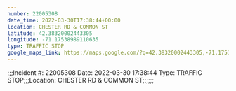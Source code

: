 ```yaml
---
number: 22005308
date_time: 2022-03-30T17:38:44+00:00
location: CHESTER RD & COMMON ST
latitude: 42.38320002443305
longitude: -71.17538989110635
type: TRAFFIC STOP
google_maps_link: https://maps.google.com/?q=42.38320002443305,-71.17538989110635
---
```


;;;Incident #: 22005308  Date: 2022-03-30 17:38:44   Type: TRAFFIC STOP;;;Location: CHESTER RD & COMMON ST;;;;;;
